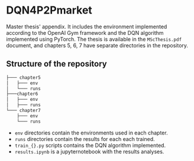 # DQN4P2Pmarket
Master thesis' appendix. It includes the environment implemented according to the OpenAI Gym framework and the DQN algorithm implemented using PyTorch. The thesis is available in the `MScThesis.pdf` document, and chapters 5, 6, 7 have separate directories in the repository.

## Structure of the repository

```bash
├─── chapter5
│   ├─── env
│   └─── runs
├───chapter6
│   ├─── env
│   ├─── runs
└─── chapter7
    ├─── env
    └─── runs
```

- `env` directories contain the environments used in each chapter.
- `runs` directories contain the results for each each trained.
- `train_{}.py` scripts contains the DQN algorithm implemented.
- `results.ipynb` is a jupyternotebook with the results analyses.
